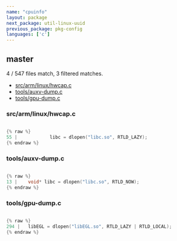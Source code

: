 ```yaml
---
name: "cpuinfo"
layout: package
next_package: util-linux-uuid
previous_package: pkg-config
languages: ['c']
---
```

## master
4 / 547 files match, 3 filtered matches.

 - [src/arm/linux/hwcap.c](#srcarmlinuxhwcapc)
 - [tools/auxv-dump.c](#toolsauxv-dumpc)
 - [tools/gpu-dump.c](#toolsgpu-dumpc)

### src/arm/linux/hwcap.c

```c

{% raw %}
55 | 			libc = dlopen("libc.so", RTLD_LAZY);
{% endraw %}

```
### tools/auxv-dump.c

```c

{% raw %}
13 | 	void* libc = dlopen("libc.so", RTLD_NOW);
{% endraw %}

```
### tools/gpu-dump.c

```c

{% raw %}
294 | 	libEGL = dlopen("libEGL.so", RTLD_LAZY | RTLD_LOCAL);
{% endraw %}

```